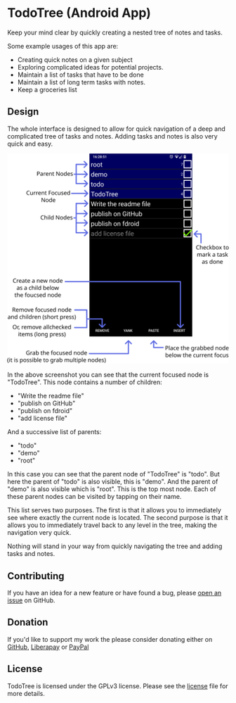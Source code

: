 # TodoTree (Android App)

Keep your mind clear by quickly creating a nested tree of notes and tasks.

Some example usages of this app are:
* Creating quick notes on a given subject
* Exploring complicated ideas for potential projects.
* Maintain a list of tasks that have to be done
* Maintain a list of long term tasks with notes.
* Keep a groceries list

## Design

The whole interface is designed to allow for quick navigation of a deep and complicated tree of tasks and notes.
Adding tasks and notes is also very quick and easy.

![](doc/info.png)

In the above screenshot you can see that the current focused node is "TodoTree". This node contains a number of children:
* "Write the readme file"
* "publish on GitHub"
* "publish on fdroid"
* "add license file"

And a successive list of parents:
* "todo"
* "demo"
* "root"

In this case you can see that the parent node of "TodoTree" is "todo". But here the parent of "todo" is also visible, this is "demo".
And the parent of "demo" is also visible which is "root". This is the top most node. Each of these parent nodes can be visited by tapping on their name.

This list serves two purposes. The first is that it allows you to immediately see where exactly the current node is located.
The second purpose is that it allows you to immediately travel back to any level in the tree, making the navigation very quick.

Nothing will stand in your way from quickly navigating the tree and adding tasks and notes.

## Contributing
If you have an idea for a new feature or have found a bug, please [open an issue](https://github.com/TomSmeets/TodoTree/issues) on GitHub.

## Donation
If you'd like to support my work the please consider donating either on
[GitHub](https://github.com/sponsors/TomSmeets),
[Liberapay](https://liberapay.com/tsmeets) or
[PayPal](https://www.paypal.com/donate/?hosted_button_id=9FYM8Q5LXEFLY)

## License
TodoTree is licensed under the GPLv3 license. Please see the [license](LICENSE.txt) file for more details.
